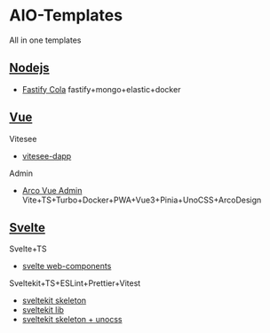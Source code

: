 # AIO-Templates

All in one templates

## [Nodejs](./nodejs/)

- [Fastify Cola](./fastify-cola/) fastify+mongo+elastic+docker

## [Vue](./vue/)

Vitesee

- [vitesee-dapp](https://github.com/Mulander-J/vitesee-dapp)

Admin

- [Arco Vue Admin](./arco-vue-admin/) Vite+TS+Turbo+Docker+PWA+Vue3+Pinia+UnoCSS+ArcoDesign

## [Svelte](./svelte/)

Svelte+TS

- [svelte web-components](./svelte-web-components/)

Sveltekit+TS+ESLint+Prettier+Vitest

- [sveltekit skeleton](./sveltekit-skeleton/)
- [sveltekit lib](./sveltekit-lib/)
- [sveltekit skeleton + unocss](./sveltekit-skeleton+uno/)
